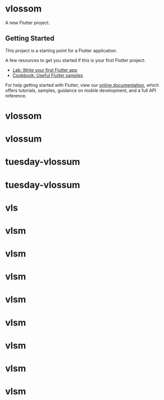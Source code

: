 # vlossom

A new Flutter project.

## Getting Started

This project is a starting point for a Flutter application.

A few resources to get you started if this is your first Flutter project:

- [Lab: Write your first Flutter app](https://flutter.dev/docs/get-started/codelab)
- [Cookbook: Useful Flutter samples](https://flutter.dev/docs/cookbook)

For help getting started with Flutter, view our
[online documentation](https://flutter.dev/docs), which offers tutorials,
samples, guidance on mobile development, and a full API reference.
# vlossom
# vlossum
# tuesday-vlossum
# tuesday-vlossum
# vls
# vlsm
# vlsm
# vlsm
# vlsm
# vlsm
# vlsm
# vlsm
# vlsm

